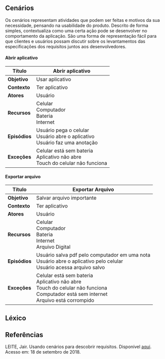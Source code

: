 ## Cenários

Os cenários representam atividades que podem ser feitas e motivos da sua necessidade, pensando na usabilidade do produto. Descrito de forma simples, contextualiza como uma certa ação pode se desenvolver no comportamento da aplicação. São uma forma de representação fácil para que clientes e usuários possam discutir sobre os levantamentos das especificações dos requisitos juntos aos desenvolvedores.

#### Abrir aplicativo                                                                   

| Título | Abrir aplicativo |
|-----------|------------------|
| **Objetivo** | Usar aplicativo |
| **Contexto** | Ter aplicativo |
| **Atores** | Usuário |
| **Recursos** | Celular <br> Computador <br> Bateria <br> Internet |
| **Episódios** | Usuário pega o celular <br> Usuário abre o aplicativo <br> Usuário faz uma anotação |
| **Exceções** | Celular está sem bateria <br> Aplicativo não abre <br> Touch do celular não funciona |

#### Exportar arquivo                                                                  

| Título | Exportar Arquivo |
|-----------|------------------|
| **Objetivo** | Salvar arquivo importante |
| **Contexto** | Ter aplicativo |
| **Atores** | Usuário |
| **Recursos** | Celular <br> Computador <br> Bateria <br> Internet <br> Arquivo Digital |
| **Episódios** | Usuário salva pdf pelo computador em uma nota <br> Usuário abre o aplicativo pelo celular <br> Usuário acessa arquivo salvo |
| **Exceções** | Celular está sem bateria <br> Aplicativo não abre <br> Touch do celular não funciona <br> Computador está sem internet <br> Arquivo está corrompido |

## Léxico


## Referências
LEITE, Jair. Usando cenários para descobrir requisitos. Disponível [aqui](http://engenhariadesoftware.blogspot.com/2007/05/usando-cenrios-para-descobrir.html). Acesso em: 18 de setembro de 2018.
